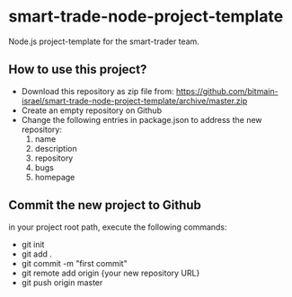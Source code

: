 smart-trade-node-project-template
============

Node.js project-template for the smart-trader team.


## How to use this project?

- Download this repository as zip file from: https://github.com/bitmain-israel/smart-trade-node-project-template/archive/master.zip
- Create an empty repository on Github
- Change the following entries in package.json to address the new repository:
    1. name
    2. description
    3. repository
    4. bugs
    5. homepage

## Commit the new project to Github
in your project root path, execute the following commands:
- git init
- git add .
- git commit -m "first commit"
- git remote add origin {your new repository URL}
- git push origin master

